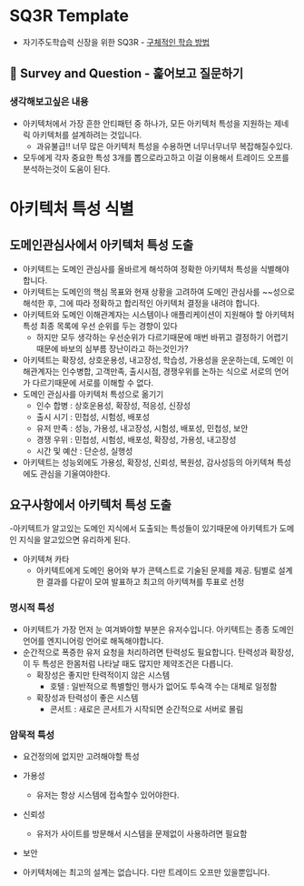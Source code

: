 # SQ3R Template
* 자기주도학습력 신장을 위한 SQ3R - [구체적인 학습 방법](https://m.blog.naver.com/PostView.naver?isHttpsRedirect=true&blogId=lmajo2000&logNo=140201059426)

## 🔎 Survey and Question - 훑어보고 질문하기


### 생각해보고싶은 내용
- 아키텍처에서 가장 흔한 안티패턴 중 하나가, 모든 아키텍처 특성을 지원하는 제네릭 아키텍처를 설계하려는 것입니다. 
  - 과유불급!! 너무 많은 아키텍처 특성을 수용하면 너무너무너무 복잡해질수있다. 
- 모두에게 각자 중요한 특성 3개를 뽑으로라고하고 이걸 이용해서 트레이드 오프를 분석하는것이 도움이 된다. 



# 아키텍처 특성 식별

## 도메인관심사에서 아키텍처 특성 도출 
- 아키텍트는 도메인 관심사를 올바르게 해석하여 정확한 아키텍처 특성을 식별해야 합니다.
- 아키텍트는 도메인의 핵심 목표와 현재 상황을 고려하여 도메인 관심사를 ~~성으로 해석한 후, 그에 따라 정확하고 합리적인 아키텍처 결정을 내려야 합니다. 
- 아키텍트와 도메인 이해관계자는 시스템이나 애플리케이션이 지원해야 할 아키텍처 특성 최종 목록에 우선 순위를 두는 경향이 있다 
  - 하지만 모두 생각하는 우선순위가 다르기때문에 매번 바뀌고 결정하기 어렵기 때문에 바보의 심부름 장난이라고 하는것인가?
- 아키텍트는 확장성, 상호운용성, 내고장성, 학습성, 가용성을 운운하는데, 도메인 이해관계자는 인수병합, 고객만족, 출시시점, 경쟁우위를 논하는 식으로 서로의 언어가 다르기때문에 서로를 이해할 수 없다. 
- 도메인 관심사를 아키텍처 특성으로 옮기기 
  - 인수 합병 : 상호운용성, 확장성, 적응성, 신장성
  - 출시 시기 : 민첩성, 시험성, 배포성 
  - 유저 만족 : 성능, 가용성, 내고장성, 시험성, 배포성, 민첩성, 보안
  - 경쟁 우위 : 민첩성, 시험성, 배포성, 확장성, 가용성, 내고장성 
  - 시간 및 예산 : 단순성, 실행성 
- 아키텍트는 성능외에도 가용성, 확장성, 신뢰성, 복원성, 감사성등의 아키텍쳐 특성에도 관심을 기울여야한다. 

## 요구사항에서 아키텍처 특성 도출 
-아키텍트가 알고있는 도메인 지식에서 도출되는 특성들이 있기때문에 아키텍트가 도메인 지식을 알고있으면 유리하게 된다. 
- 아키텍쳐 카타 
  - 아키텍트에게 도메인 용어와 부가 콘텍스트로 기술된 문제를 제공. 팀별로 설계한 결과를 다같이 모여 발표하고 최고의 아키텍쳐를 투표로 선정

### 명시적 특성 
- 아키텍트가 가장 먼저 눈 여겨봐야할 부분은 유저수입니다. 아키텍트는 종종 도메인언어를 엔지니어링 언어로 해독해야합니다. 
- 순간적으로 폭증한 유저 요청을 처리하려면 탄력성도 필요합니다. 탄력성과 확장성, 이 두 특성은 한몸처럼 나타날 때도 많지만 제약조건은 다릅니다. 
  - 확장성은 좋지만 탄력적이지 않은 시스템 
    - 호텔 : 일반적으로 특별할인 행사가 없어도 투숙객 수는 대체로 일정함 
  - 확장성과 탄력성이 좋은 시스템
    - 콘서트 : 새로은 콘서트가 시작되면 순간적으로 서버로 몰림 
  
### 암묵적 특성 
- 요건정의에 없지만 고려해야할 특성 
- 가용성
  - 유저는 항상 시스템에 접속할수 있어야한다. 
- 신뢰성 
  - 유저가 사이트를 방문해서 시스템을 문제없이 사용하려면 필요함 
- 보안 

- 아키텍처에는 최고의 설계는 없습니다. 다만 트레이드 오프만 있을뿐입니다.




